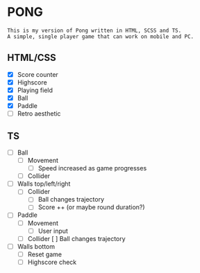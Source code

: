 # PONG

    This is my version of Pong written in HTML, SCSS and TS.
    A simple, single player game that can work on mobile and PC.

## HTML/CSS

- [x] Score counter
- [x] Highscore
- [x] Playing field
- [x] Ball
- [x] Paddle
- [ ] Retro aesthetic

## TS

- [ ] Ball
  - [ ] Movement
    - [ ] Speed increased as game progresses
  - [ ] Collider
- [ ] Walls top/left/right
  - [ ] Collider
    - [ ] Ball changes trajectory
    - [ ] Score ++ (or maybe round duration?)
- [ ] Paddle
  - [ ] Movement
    - [ ] User input
  - [ ] Collider
        [ ] Ball changes trajectory
- [ ] Walls bottom
  - [ ] Reset game
  - [ ] Highscore check
